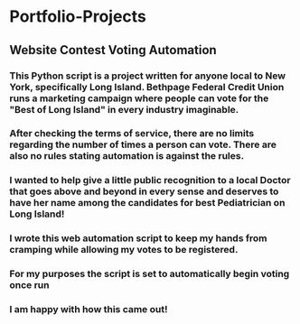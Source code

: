 # Portfolio-Projects  

## Website Contest Voting Automation

### This Python script is a project written for anyone local to New York, specifically Long Island. Bethpage Federal Credit Union runs a marketing campaign where people can vote for the "Best of Long Island" in every industry imaginable.  

### After checking the terms of service, there are no limits regarding the number of times a person can vote. There are also no rules stating automation is against the rules.  

### I wanted to help give a little public recognition to a local Doctor that goes above and beyond in every sense and deserves to have her name among the candidates for best Pediatrician on Long Island!  

### I wrote this web automation script to keep my hands from cramping while allowing my votes to be registered.  

### For my purposes the script is set to automatically begin voting once run  
 
### I am happy with how this came out!

